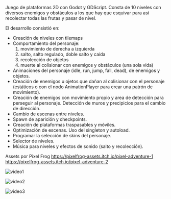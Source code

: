 Juego de plataformas 2D con Godot y GDScript. Consta de 10 niveles con diversos enemigos y obstáculos a los que hay que esquivar para así recolectar todas las frutas y pasar de nivel.

El desarrollo consistió en:
* Creación de niveles con tilemaps
* Comportamiento del personaje:
  1) movimiento de derecha a izquierda
  2) salto, salto regulado, doble salto y caída
  3) recolección de objetos
  4) muerte al colisionar con enemigos y obstáculos (una sola vida)
* Animaciones del personaje (idle, run, jump, fall, dead), de enemigos y objetos.
* Creación de enemigos u ojetos que dañan al colisionar con el personaje (estáticos o con el nodo AnimationPlayer para crear una patrón de movimiento).
* Creación de enemigos con movimiento propio y area de detección para perseguir al personaje. Detección de muros y precipicios para el cambio de dirección.
* Cambio de escenas entre niveles.
* Spawn de aparición y checkpoints.
* Creación de plataformas traspasables y móviles.
* Optimización de escenas. Uso del singleton y autoload.
* Programar la selección de skins del personaje.
* Selector de niveles.
* Música para niveles y efectos de sonido (salto y recolección).

Assets por Pixel Frog
https://pixelfrog-assets.itch.io/pixel-adventure-1
https://pixelfrog-assets.itch.io/pixel-adventure-2

![video1](https://github.com/user-attachments/assets/cfb52a69-4cc4-4e8d-b4e2-fadda603246b)

![video2](https://github.com/user-attachments/assets/e2e2a587-5f6a-4b36-b217-09352bf67aad)

![video3](https://github.com/user-attachments/assets/b62505d8-eaa6-4d53-8153-a278b8a193cc)
